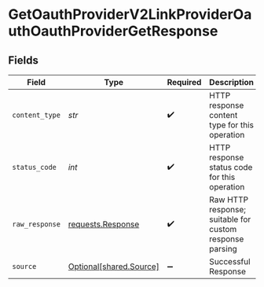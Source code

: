 # GetOauthProviderV2LinkProviderOauthOauthProviderGetResponse


## Fields

| Field                                                                                                                                                             | Type                                                                                                                                                              | Required                                                                                                                                                          | Description                                                                                                                                                       | Example                                                                                                                                                           |
| ----------------------------------------------------------------------------------------------------------------------------------------------------------------- | ----------------------------------------------------------------------------------------------------------------------------------------------------------------- | ----------------------------------------------------------------------------------------------------------------------------------------------------------------- | ----------------------------------------------------------------------------------------------------------------------------------------------------------------- | ----------------------------------------------------------------------------------------------------------------------------------------------------------------- |
| `content_type`                                                                                                                                                    | *str*                                                                                                                                                             | :heavy_check_mark:                                                                                                                                                | HTTP response content type for this operation                                                                                                                     |                                                                                                                                                                   |
| `status_code`                                                                                                                                                     | *int*                                                                                                                                                             | :heavy_check_mark:                                                                                                                                                | HTTP response status code for this operation                                                                                                                      |                                                                                                                                                                   |
| `raw_response`                                                                                                                                                    | [requests.Response](https://requests.readthedocs.io/en/latest/api/#requests.Response)                                                                             | :heavy_check_mark:                                                                                                                                                | Raw HTTP response; suitable for custom response parsing                                                                                                           |                                                                                                                                                                   |
| `source`                                                                                                                                                          | [Optional[shared.Source]](../../models/shared/source.md)                                                                                                          | :heavy_minus_sign:                                                                                                                                                | Successful Response                                                                                                                                               | {"name":"Garmin","slug":"hamin","logo":"https://garmin.com","description":"Garmin Watches","oauth_url":"https://garmin_aouth_url.com","auth_type":"oauth","id":1} |